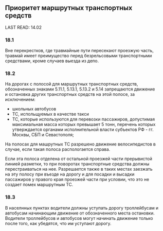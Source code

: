 ## Приоритет маршрутных транспортных средств
LAST READ: 14.02

### 18.1
Вне перекрестков, где травмайные пути пересекают проезжую часть, травмай имеет
преимущество перед безрельсовыми транспортными средствами, кроме случаев выезда
из депо.

### 18.2
На дорогах с полосой для маршрутных транспортных средств, обозначенных знаками
5.11.1, 5.13.1, 5.13.2 и 5.14 запрещаются движение и остановка других транспортных
средств на этой полосе, за исключением:
- школьных автобусов
- ТС, испольщуемых в качестве такси
- ТС, которые используются для перевозки пассажиров, допустимая максимальная масса
  которых превышает 5 тонн, перечень которых утверждается органами исполнительной
  власти субъектов РФ - гг. Москвы, СБП и Севастополя;

На полосах для машрутных ТС разрешено движение велосипедистов в случае, если такая
полоса распологается справа.

Если эта полоса отделена от остальной проезжей части прерывистой линией разметки,
то при поворотах транспортные средства должны перестраиваться на нее. Разрешается
также в таких местах заезжать на эту полосу при въезде на дорогу и для посадки и
высадки пассажиров у правого края проезжей части при условии, что это не создает
помех маршрутным ТС.

### 18.3
В населнных пунктах водители должны уступать дорогу троллейбусам и автобусам
начинающим движение от обозначенного места остановки. Водители троллейбусов и
автобусов могут начинать движение только после того, как убедятся, что им
уступают дорогу.

